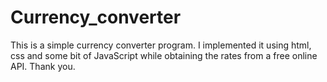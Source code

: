 # Currency_converter
This is a simple currency converter program. I implemented it using html, css and some bit of JavaScript while obtaining the rates from a free online API.
Thank you.
